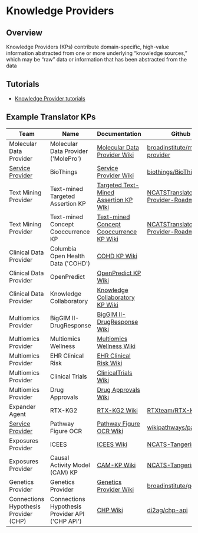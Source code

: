 # Knowledge Providers

## Overview

Knowledge Providers (KPs) contribute domain-specific, high-value information abstracted from one or more underlying “knowledge sources,” which may be “raw” data or information that has been abstracted from the data

## Tutorials

- [Knowledge Provider tutorials](../../development-guide/tutorials/index.md)

## Example Translator KPs

| Team                    | Name                                | Documentation                                                                                                                        | Github Repository                                                                                               |
| ----------------------- | ----------------------------------- | ------------------------------------------------------------------------------------------------------------------------------------ | --------------------------------------------------------------------------------------------------------------- |
| Molecular Data Provider | Molecular Data Provider ('MolePro') | [Molecular Data Provider Wiki](https://github.com/NCATSTranslator/Translator-All/wiki/Molecular-Data-Provider)                       | [broadinstitute/molecular-data-provider](https://github.com/broadinstitute/molecular-data-provider)             |
| [Service Provider](../../teams/service-provider.md)        | BioThings                           | [Service Provider Wiki](https://github.com/NCATSTranslator/Translator-All/wiki/Service-Provider)                                                                                                                                | [biothings/BioThings_Explorer_TRAPI](https://github.com/biothings/BioThings_Explorer_TRAPI)                     |
| Text Mining Provider    | Text-mined Targeted Assertion KP                | [Targeted Text-Mined Assertion KP Wiki](https://github.com/NCATSTranslator/Translator-All/wiki/Text%E2%80%90mined-assertion-KP) | [NCATSTranslator/Text-Mining-Provider-Roadmap](https://github.com/NCATSTranslator/Text-Mining-Provider-Roadmap) |
| Text Mining Provider    | Text-mined Concept Cooccurrence KP                | [Text-mined Concept Cooccurrence KP Wiki](https://github.com/NCATSTranslator/Translator-All/wiki/Literature-Cooccurrence-KP) | [NCATSTranslator/Text-Mining-Provider-Roadmap](https://github.com/NCATSTranslator/Text-Mining-Provider-Roadmap) |
| Clinical Data Provider  | Columbia Open Health Data ('COHD')  | [COHD KP Wiki](https://github.com/NCATSTranslator/Translator-All/wiki/COHD-KP)                                                       |                                                                                                                 |
| Clinical Data Provider  | OpenPredict                         | [OpenPredict KP Wiki](https://github.com/NCATSTranslator/Translator-All/wiki/OpenPredict-KP)                                         |                                                                                                                 |
| Clinical Data Provider  | Knowledge Collaboratory             | [Knowledge Collaboratory KP Wiki](https://github.com/NCATSTranslator/Translator-All/wiki/Knowledge-Collaboratory-KP)                 |                                                                                                                 |
| Multiomics Provider     | BigGIM II-DrugResponse              | [BigGIM II-DrugResponse Wiki](https://github.com/NCATSTranslator/Translator-All/wiki/Big-GIM-II:-Drug-Response-KP)                   |                                                                                                                                                                                                |
| Multiomics Provider     | Multiomics Wellness                 | [Multiomics Wellness Wiki](https://github.com/NCATSTranslator/Translator-All/wiki/Wellness-KP)                                       |                                                                                                                 |
| Multiomics Provider     | EHR Clinical Risk                   | [EHR Clinical Risk Wiki](https://github.com/NCATSTranslator/Translator-All/wiki/EHR-Risk-KP)                                         |                                                                                                                 |
| Multiomics Provider     | Clinical Trials                     | [ClinicalTrials Wiki](https://github.com/NCATSTranslator/Translator-All/wiki/Clinical-Trials-KP)                 |         |
| Multiomics Provider     | Drug Approvals                     | [Drug Approvals Wiki](https://github.com/NCATSTranslator/Translator-All/wiki/Multiomics-Drug-Approvals-KP)                 |      |
| Expander Agent          | RTX-KG2                             |[RTX-KG2 Wiki](https://github.com/NCATSTranslator/Translator-All/wiki/KG2)                            | [RTXteam/RTX-KG2](https://github.com/RTXteam/RTX-KG2)                                                           |
| [Service Provider](../../teams/service-provider.md)        | Pathway Figure OCR                  | [Pathway Figure OCR Wiki](<https://github.com/NCATSTranslator/Translator-All/wiki/Pathway-Figure-OCR-(PFOCR)>)                       | [wikipathways/pathway-figure-ocr](https://github.com/wikipathways/pathway-figure-ocr)                           |
| Exposures Provider      | ICEES                               | [ICEES Wiki](https://github.com/NCATSTranslator/Translator-All/wiki/Exposures-Provider-ICEES)                                        | [NCATS-Tangerine/icees-api](https://github.com/NCATS-Tangerine/icees-api)                                       |
| Exposures Provider      | Causal Activity Model (CAM) KP      | [CAM-KP Wiki](https://github.com/NCATSTranslator/Translator-All/wiki/CAM-KP)                                                         | [NCATS-Tangerine/cam-kp-api](https://github.com/NCATS-Tangerine/cam-kp-api)                                     |
| Genetics Provider       | Genetics Provider                   | [Genetics Provider Wiki](https://github.com/NCATSTranslator/Translator-All/wiki/Genetics-Knowledge-Provider)                         | [broadinstitute/genetics-kp-dev](https://github.com/broadinstitute/genetics-kp-dev)                             |
| Connections Hypothesis Provider (CHP) | Connections Hypothesis Provider API ('CHP API') | [CHP Wiki](https://github.com/NCATSTranslator/Translator-All/wiki/Connections-Hypothesis-Provider) | [di2ag/chp-api](https://github.com/di2ag/chp_api) |
